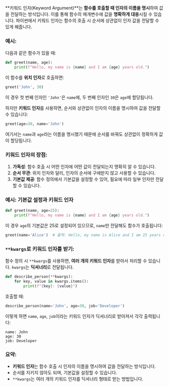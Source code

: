 **키워드 인자(Keyword Argument)**는 **함수를 호출할 때 인자의 이름을 명시**하여 값을 전달하는 방식입니다. 이를 통해 함수의 매개변수에 값을 **명확하게 대응**시킬 수 있습니다. 파이썬에서
키워드 인자는 함수의 호출 시 순서에 상관없이 인자 값을 전달할 수 있게 해줍니다.

### 예시:

다음과 같은 함수가 있을 때:

```python
def greet(name, age):
    print(f"Hello, my name is {name} and I am {age} years old.")
```

이 함수를 **위치 인자**로 호출하면:

```python
greet('John', 30)
```

이 경우 첫 번째 인자인 `'John'`은 `name`에, 두 번째 인자인 `30`은 `age`에 할당됩니다.

하지만 **키워드 인자**를 사용하면, 순서와 상관없이 인자의 이름을 명시하여 값을 전달할 수 있습니다:

```python
greet(age=30, name='John')
```

여기서는 `name`과 `age`라는 이름을 명시했기 때문에 순서를 바꿔도 상관없이 정확하게 값이 할당됩니다.

### 키워드 인자의 장점:

1. **가독성**: 함수 호출 시 어떤 인자에 어떤 값이 전달되는지 명확히 알 수 있습니다.
2. **순서 무관**: 위치 인자와 달리, 인자의 순서에 구애받지 않고 사용할 수 있습니다.
3. **기본값 제공**: 함수 정의에서 기본값을 설정할 수 있어, 필요에 따라 일부 인자만 전달할 수 있습니다.

### 예시: 기본값 설정과 키워드 인자

```python
def greet(name, age=25):
    print(f"Hello, my name is {name} and I am {age} years old.")
```

이 경우 `age`의 기본값은 25로 설정되어 있으므로, `name`만 전달해도 함수가 호출됩니다:

```python
greet(name='Alice')  # 출력: Hello, my name is Alice and I am 25 years old.
```

### `**kwargs`로 키워드 인자를 받기:

함수 정의 시 `**kwargs`를 사용하면, **여러 개의 키워드 인자**를 받아서 처리할 수 있습니다. `kwargs`는 **딕셔너리**로 전달됩니다.

```python
def describe_person(**kwargs):
    for key, value in kwargs.items():
        print(f"{key}: {value}")
```

호출할 때:

```python
describe_person(name='John', age=30, job='Developer')
```

이렇게 하면 `name`, `age`, `job`이라는 키워드 인자가 딕셔너리로 받아져서 각각 출력됩니다:

```
name: John
age: 30
job: Developer
```

### 요약:

- **키워드 인자**는 함수 호출 시 인자의 이름을 명시하여 값을 전달하는 방식입니다.
- 순서를 지키지 않아도 되며, 기본값을 설정할 수 있습니다.
- `**kwargs`는 여러 개의 키워드 인자를 딕셔너리 형태로 받는 방법입니다.